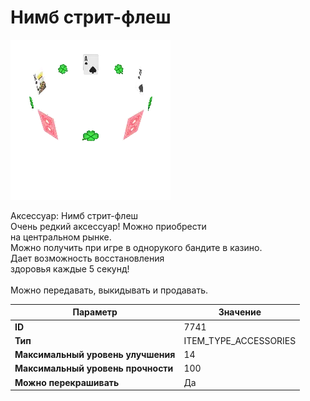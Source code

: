 # Нимб стрит-флеш

![Item Image](../img/7741.webp?raw=true)

Аксессуар: Нимб стрит-флеш<br>Очень редкий аксессуар! Можно приобрести<br>на центральном рынке.<br>Можно получить при игре в однорукого бандите в казино.<br>Дает возможность восстановления<br>здоровья каждые 5 секунд!<br><br>Можно передавать, выкидывать и продавать.


| Параметр | Значение |
|----------|----------|
| **ID** | 7741 |
| **Тип** | ITEM_TYPE_ACCESSORIES |
| **Максимальный уровень улучшения** | 14 |
| **Максимальный уровень прочности** | 100 |
| **Можно перекрашивать** | Да |

